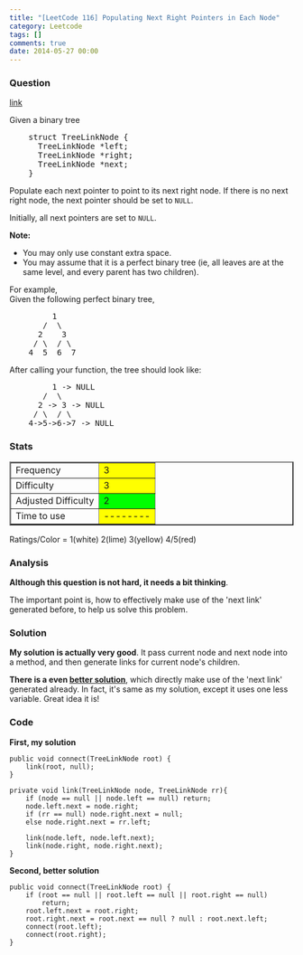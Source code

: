 ```yaml
---
title: "[LeetCode 116] Populating Next Right Pointers in Each Node"
category: Leetcode
tags: []
comments: true
date: 2014-05-27 00:00
---
```



### Question

[link](https://oj.leetcode.com/problems/populating-next-right-pointers-in-each-node/)

<div class="question-content">
            <p></p><p>
Given a binary tree
</p><pre>    struct TreeLinkNode {
      TreeLinkNode *left;
      TreeLinkNode *right;
      TreeLinkNode *next;
    }
</pre>
<p></p>

<p>Populate each next pointer to point to its next right node. If there is no next right node, the next pointer should be set to <code>NULL</code>.</p>

<p>Initially, all next pointers are set to <code>NULL</code>.</p>

<p>
<b>Note:</b>
</p><ul>
<li>You may only use constant extra space.</li>
<li>You may assume that it is a perfect binary tree (ie, all leaves are at the same level, and every parent has two children).</li>
</ul>
<p></p>

<p>
For example,<br>
Given the following perfect binary tree,<br>
</p><pre>         1
       /  \
      2    3
     / \  / \
    4  5  6  7
</pre>
<p></p>
<p>
After calling your function, the tree should look like:<br>
</p><pre>         1 -&gt; NULL
       /  \
      2 -&gt; 3 -&gt; NULL
     / \  / \
    4-&gt;5-&gt;6-&gt;7 -&gt; NULL
</pre>
<p></p><p></p>
          </div>

### Stats

<table border="2">
	<tr>
		<td>Frequency</td>
		<td bgcolor="yellow">3</td>
	</tr>
	<tr>
		<td>Difficulty</td>
		<td bgcolor="yellow">3</td>
	</tr>
	<tr>
		<td>Adjusted Difficulty</td>
		<td bgcolor="lime">2</td>
	</tr>
	<tr>
		<td>Time to use</td>
		<td bgcolor="yellow">--------</td>
	</tr>
</table>

Ratings/Color = 1(white) 2(lime) 3(yellow) 4/5(red)

### Analysis

**Although this question is not hard, it needs a bit thinking**.

The important point is, how to effectively make use of the 'next link' generated before, to help us solve this problem.

### Solution

**My solution is actually very good**. It pass current node and next node into a method, and then generate links for current node's children.

**There is a even [better solution](http://leetcode.com/2010/03/first-on-site-technical-interview.html)**, which directly make use of the 'next link' generated already. In fact, it's same as my solution, except it uses one less variable. Great idea it is!

### Code

**First, my solution**

    public void connect(TreeLinkNode root) {
        link(root, null);
    }

    private void link(TreeLinkNode node, TreeLinkNode rr){
        if (node == null || node.left == null) return;
        node.left.next = node.right;
        if (rr == null) node.right.next = null;
        else node.right.next = rr.left;

        link(node.left, node.left.next);
        link(node.right, node.right.next);
    }

**Second, better solution**

    public void connect(TreeLinkNode root) {
    	if (root == null || root.left == null || root.right == null)
    	    return;
    	root.left.next = root.right;
    	root.right.next = root.next == null ? null : root.next.left;
    	connect(root.left);
    	connect(root.right);
    }
